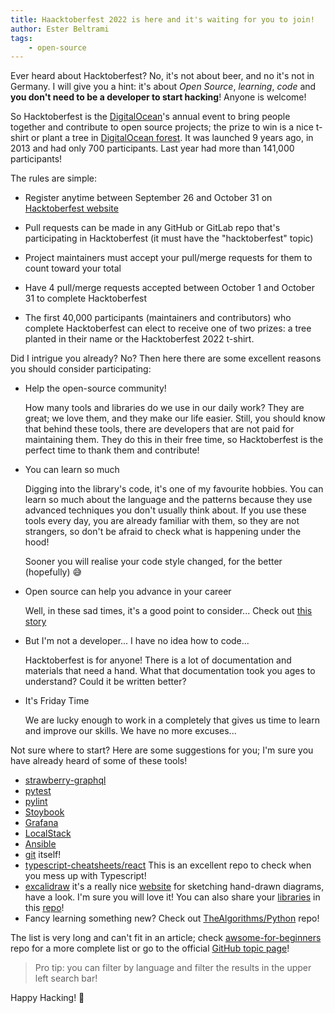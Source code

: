 ```yaml
---
title: Haacktoberfest 2022 is here and it's waiting for you to join!
author: Ester Beltrami
tags:
    - open-source
---
```


Ever heard about Hacktoberfest? No, it's not about beer, and no it's not in Germany. I
will give you a hint: it's about _Open Source_, _learning_, _code_ and **you don't need
to be a developer to start hacking**! Anyone is welcome!

So Hacktoberfest is the [DigitalOcean](https://www.digitalocean.com/)'s annual event to
bring people together and contribute to open source projects; the prize to win is a nice t-shirt or plant a
tree in [DigitalOcean forest](https://tree-nation.com/profile/digitalocean). It was
launched 9 years ago, in 2013 and had only 700 participants. Last year had more than
141,000 participants!

The rules are simple:

-   Register anytime between September 26 and October 31 on
    [Hacktoberfest website](https://hacktoberfest.com)

-   Pull requests can be made in any GitHub or GitLab repo that's participating in
    Hacktoberfest (it must have the "hacktoberfest" topic)

-   Project maintainers must accept your pull/merge requests for them to count toward
    your total

-   Have 4 pull/merge requests accepted between October 1 and October 31 to complete
    Hacktoberfest

-   The first 40,000 participants (maintainers and contributors) who complete
    Hacktoberfest can elect to receive one of two prizes: a tree planted in their name
    or the Hacktoberfest 2022 t-shirt.

Did I intrigue you already? No? Then here there are some excellent reasons you should
consider participating:

-   Help the open-source community!

    How many tools and libraries do we use in our daily work? They are great; we love
    them, and they make our life easier. Still, you should know that behind these tools,
    there are developers that are not paid for maintaining them. They do this in their
    free time, so Hacktoberfest is the perfect time to thank them and contribute!

-   You can learn so much

    Digging into the library's code, it's one of my favourite hobbies. You can learn so
    much about the language and the patterns because they use advanced techniques you
    don't usually think about. If you use these tools every day, you are already
    familiar with them, so they are not strangers, so don't be afraid to check what is
    happening under the hood!

    Sooner you will realise your code style changed, for the better (hopefully) 😅

-   Open source can help you advance in your career

    Well, in these sad times, it's a good point to consider... Check out
    [this story](https://opensource.com/article/19/5/how-get-job-doing-open-source)

-   But I'm not a developer... I have no idea how to code...

    Hacktoberfest is for anyone! There is a lot of documentation and materials that need
    a hand. What that documentation took you ages to understand? Could it be written
    better?

-   It's Friday Time

    We are lucky enough to work in a completely that gives us time to learn and improve
    our skills. We have no more excuses...

Not sure where to start? Here are some suggestions for you; I'm sure you have already
heard of some of these tools!

-   [strawberry-graphql](github.com/strawberry-graphql/strawberry)
-   [pytest](https://github.com/pytest-dev/pytest)
-   [pylint](https://github.com/PyCQA/pylint)
-   [Stoybook](https://github.com/storybookjs/storybook)
-   [Grafana](https://github.com/storybookjs/storybook)
-   [LocalStack](https://github.com/localstack/localstack)
-   [Ansible](https://github.com/ansible/ansible)
-   [git](https://github.com/git/git) itself!
-   [typescript-cheatsheets/react](https://github.com/typescript-cheatsheets/react) This
    is an excellent repo to check when you mess up with Typescript!
-   [excalidraw](https://github.com/excalidraw/excalidraw) it's a really nice
    [website](https://excalidraw.com/) for sketching hand-drawn diagrams, have a look.
    I'm sure you will love it! You can also share your
    [libraries](https://libraries.excalidraw.com/) in this
    [repo](https://github.com/excalidraw/excalidraw-libraries)!
-   Fancy learning something new? Check out
    [TheAlgorithms/Python](https://github.com/TheAlgorithms/Python) repo!

The list is very long and can't fit in an article; check
[awsome-for-beginners](https://github.com/mungell/awesome-for-beginners) repo for a more
complete list or go to the official
[GitHub topic page](https://github.com/topics/hacktoberfest)!

> Pro tip: you can filter by language and filter the results in the upper left search
> bar!

Happy Hacking! 👋
